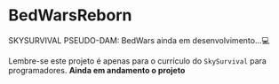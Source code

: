 # BedWarsReborn
SKYSURVIVAL PSEUDO-DAM: BedWars ainda em desenvolvimento...💻

Lembre-se este projeto é apenas para o currículo do `SkySurvival` para programadores. **Ainda em andamento o projeto**
